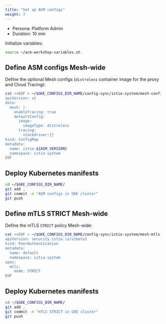 ```yaml
---
title: "Set up ASM configs"
weight: 3
---
```

- Persona: Platform Admin
- Duration: 10 min

Initialize variables:
```Bash
source ~/acm-workshop-variables.sh
```

## Define ASM configs Mesh-wide

Define the optional Mesh configs (`distroless` container image for the proxy and Cloud Tracing):
```Bash
cat <<EOF > ~/$GKE_CONFIGS_DIR_NAME/config-sync/istio-system/mesh-configs.yaml
apiVersion: v1
data:
  mesh: |-
    enableTracing: true
    defaultConfig:
      image:
        imageType: distroless
      tracing:
        stackdriver:{}
kind: ConfigMap
metadata:
  name: istio-${ASM_VERSION}
  namespace: istio-system
EOF
```

## Deploy Kubernetes manifests

```Bash
cd ~/$GKE_CONFIGS_DIR_NAME/
git add .
git commit -m "ASM configs in GKE cluster"
git push
```

## Define mTLS STRICT Mesh-wide

Define the mTLS `STRICT` policy Mesh-wide:
```Bash
cat <<EOF > ~/$GKE_CONFIGS_DIR_NAME/config-sync/istio-system/mesh-mtls.yaml
apiVersion: security.istio.io/v1beta1
kind: PeerAuthentication
metadata:
  name: default
  namespace: istio-system
spec:
  mtls:
    mode: STRICT
EOF
```

## Deploy Kubernetes manifests

```Bash
cd ~/$GKE_CONFIGS_DIR_NAME/
git add .
git commit -m "mTLS STRICT in GKE cluster"
git push
```